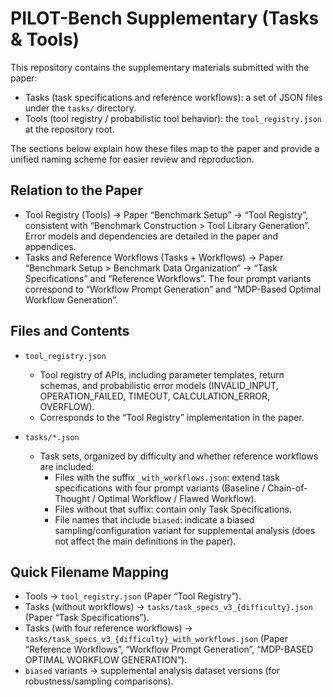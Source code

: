 # PILOT-Bench Supplementary (Tasks & Tools)

This repository contains the supplementary materials submitted with the paper:
- Tasks (task specifications and reference workflows): a set of JSON files under the `tasks/` directory.
- Tools (tool registry / probabilistic tool behavior): the `tool_registry.json` at the repository root.

The sections below explain how these files map to the paper and provide a unified naming scheme for easier review and reproduction.

## Relation to the Paper
- Tool Registry (Tools) → Paper “Benchmark Setup” → “Tool Registry”, consistent with “Benchmark Construction > Tool Library Generation”. Error models and dependencies are detailed in the paper and appendices.
- Tasks and Reference Workflows (Tasks + Workflows) → Paper “Benchmark Setup > Benchmark Data Organization” → “Task Specifications” and “Reference Workflows”. The four prompt variants correspond to “Workflow Prompt Generation” and “MDP-Based Optimal Workflow Generation”.

## Files and Contents
- `tool_registry.json`
  - Tool registry of APIs, including parameter templates, return schemas, and probabilistic error models (INVALID_INPUT, OPERATION_FAILED, TIMEOUT, CALCULATION_ERROR, OVERFLOW).
  - Corresponds to the “Tool Registry” implementation in the paper.

- `tasks/*.json`
  - Task sets, organized by difficulty and whether reference workflows are included:
    - Files with the suffix `_with_workflows.json`: extend task specifications with four prompt variants (Baseline / Chain-of-Thought / Optimal Workflow / Flawed Workflow).
    - Files without that suffix: contain only Task Specifications.
    - File names that include `biased`: indicate a biased sampling/configuration variant for supplemental analysis (does not affect the main definitions in the paper).

## Quick Filename Mapping
- Tools → `tool_registry.json` (Paper “Tool Registry”).
- Tasks (without workflows) → `tasks/task_specs_v3_{difficulty}.json` (Paper “Task Specifications”).
- Tasks (with four reference workflows) → `tasks/task_specs_v3_{difficulty}_with_workflows.json` (Paper “Reference Workflows”, “Workflow Prompt Generation”, “MDP-BASED OPTIMAL WORKFLOW GENERATION”).
- `biased` variants → supplemental analysis dataset versions (for robustness/sampling comparisons).



